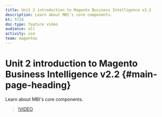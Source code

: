 ```yaml
---
title: Unit 2 introduction to Magento Business Intelligence v2.2
description: Learn about MBI's core components.
kt: 5724
doc-type: feature video
audience: all
activity: use
team: magentou
---
```


# Unit 2 introduction to Magento Business Intelligence v2.2 {#main-page-heading}

Learn about MBI's core components.

>[!VIDEO](https://video.tv.adobe.com/v/35979)